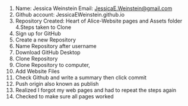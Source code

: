# 
1. Name: Jessica Weinstein  Email: JessicaE.Weinstein@gmail.com &nbsp;
2. Github account: JessicaEWeinstein.github.io &nbsp;
3. Repository Created: Heart of Alice-Website pages and Assets folder 
4.Steps taken to Clone &nbsp;
1. Sign up for GitHub &nbsp;
2. Create a new Repository &nbsp;
3. Name Repository after username &nbsp;
4. Download GitHub Desktop &nbsp;
5. Clone Repository&nbsp;
6. Clone Repository to computer, &nbsp;
7. Add Website Files &nbsp;
8. Check Github and write a summary then click commit &nbsp;
9. Push origin also known as publish &nbsp;
10. Realized I forgot my web pages and had to repeat the steps again &nbsp;
11. Checked to make sure all pages worked &nbsp;
